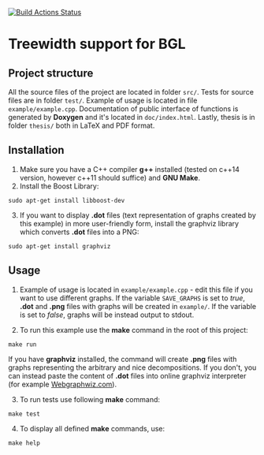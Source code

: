 [![Build Actions Status](https://github.com/Cynt3r/boost-treewidth/workflows/boost-treewidth/badge.svg)](https://github.com/Cynt3r/boost-treewidth/actions)

# Treewidth support for BGL

## Project structure
All the source files of the project are located in folder ```src/```. Tests for source files are in folder ```test/```. Example of usage is located in file ```example/example.cpp```. Documentation of public interface of functions is generated by **Doxygen** and it's located in ```doc/index.html```. Lastly, thesis is in folder ```thesis/``` both in LaTeX and PDF format.

## Installation
1. Make sure you have a C++ compiler **g++** installed (tested on c++14 version, however c++11 should suffice) and **GNU Make**.
2. Install the Boost Library:
```console
sudo apt-get install libboost-dev
```
3. If you want to display **.dot** files (text representation of graphs created by this example) in more user-friendly form, install the graphviz library which converts **.dot** files into a PNG:
```console
sudo apt-get install graphviz
```

## Usage
1. Example of usage is located in ```example/example.cpp``` - edit this file if you want to use different graphs. If the variable ```SAVE_GRAPHS``` is set to *true*, **.dot** and **.png** files with graphs will be created in ```example/```. If the variable is set to *false*, graphs will be instead output to stdout.

2. To run this example use the **make** command in the root of this project:
```console
make run
```
If you have **graphviz** installed, the command will create **.png** files with graphs representing the arbitrary and nice decompositions. If you don't, you can instead paste the content of **.dot** files into online graphviz interpreter (for example [Webgraphwiz.com](http://www.webgraphviz.com/)).

3. To run tests use following **make** command:
```console
make test
```

4. To display all defined **make** commands, use:
 ```console
make help
```